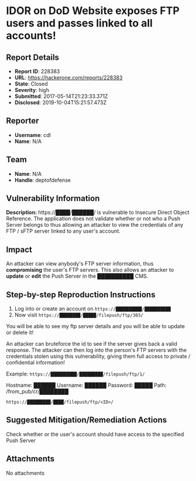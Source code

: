 # IDOR on DoD Website exposes FTP users and passes linked to all accounts!

## Report Details
- **Report ID**: 228383
- **URL**: https://hackerone.com/reports/228383
- **State**: Closed
- **Severity**: high
- **Submitted**: 2017-05-14T21:23:33.371Z
- **Disclosed**: 2019-10-04T15:21:57.473Z

## Reporter
- **Username**: cdl
- **Name**: N/A

## Team
- **Name**: N/A
- **Handle**: deptofdefense

## Vulnerability Information
**Description:**
https://████/██████/ is vulnerable to Insecure Direct Object Reference. The application does not validate whether or not who a Push Server belongs to thus allowing an attacker to view the credentials of any FTP / sFTP server linked to any user's account. 

## Impact
An attacker can view anybody's FTP server information, thus **compromising** the user's FTP servers. This also allows an attacker to **update** or **edit** the Push Server in the ██████████ CMS.

## Step-by-step Reproduction Instructions
1. Log into or create an account on `https://██████████/██████████`
2. Now visit `https://████████/█████/filepush/ftp/303/` 

You will be able to see my ftp server details and you will be able to update or delete it!

An attacker can bruteforce the id to see if the server gives back a valid response. The attacker can then log into the person's FTP servers with the credentials stolen using this vulnerability, giving them full access to private / confidential information!

Example: `https://██████████/█████████/filepush/ftp/1/`

Hostname: ██████
Username: ██████
Password: █████
Path: /from_pub/cr/████████

`https://█████████/████/filepush/ftp/<ID>/`

## Suggested Mitigation/Remediation Actions
Check whether or the user's account should have access to the specified Push Server

## Attachments
No attachments
